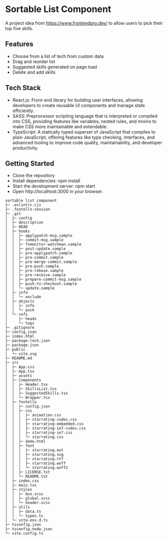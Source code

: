 # Sortable List Component

A project idea from https://www.frontendpro.dev/ to allow users to pick their top five skills.

## Features

- Choose from a list of tech from custom data
- Drag and reorder list
- Suggested skills generated on page load
- Delete and add skills


## Tech Stack

- React.js: Front-end library for building user interfaces, allowing developers to create reusable UI components and manage state efficiently.
- SASS: Preprocessor scripting language that is interpreted or compiled into CSS, providing features like variables, nested rules, and mixins to make CSS more maintainable and extendable.
- TypeScript: A statically typed superset of JavaScript that compiles to plain JavaScript, offering features like type checking, interfaces, and advanced tooling to improve code quality, maintainability, and developer productivity.


## Getting Started

- Clone the repository
- Install dependencies: npm install
- Start the development server: npm start
- Open http://localhost:3000 in your browser.
```
sortable list component
├─ .eslintrc.cjs
├─ .fontello-session
├─ .git
│  ├─ config
│  ├─ description
│  ├─ HEAD
│  ├─ hooks
│  │  ├─ applypatch-msg.sample
│  │  ├─ commit-msg.sample
│  │  ├─ fsmonitor-watchman.sample
│  │  ├─ post-update.sample
│  │  ├─ pre-applypatch.sample
│  │  ├─ pre-commit.sample
│  │  ├─ pre-merge-commit.sample
│  │  ├─ pre-push.sample
│  │  ├─ pre-rebase.sample
│  │  ├─ pre-receive.sample
│  │  ├─ prepare-commit-msg.sample
│  │  ├─ push-to-checkout.sample
│  │  └─ update.sample
│  ├─ info
│  │  └─ exclude
│  ├─ objects
│  │  ├─ info
│  │  └─ pack
│  └─ refs
│     ├─ heads
│     └─ tags
├─ .gitignore
├─ config.json
├─ index.html
├─ package-lock.json
├─ package.json
├─ public
│  └─ vite.svg
├─ README.md
├─ src
│  ├─ App.css
│  ├─ App.tsx
│  ├─ assets
│  ├─ Components
│  │  ├─ Header.tsx
│  │  ├─ SkillsList.tsx
│  │  ├─ SuggestedSkills.tsx
│  │  └─ Wrapper.tsx
│  ├─ fontello
│  │  ├─ config.json
│  │  ├─ css
│  │  │  ├─ animation.css
│  │  │  ├─ starrating-codes.css
│  │  │  ├─ starrating-embedded.css
│  │  │  ├─ starrating-ie7-codes.css
│  │  │  ├─ starrating-ie7.css
│  │  │  └─ starrating.css
│  │  ├─ demo.html
│  │  ├─ font
│  │  │  ├─ starrating.eot
│  │  │  ├─ starrating.svg
│  │  │  ├─ starrating.ttf
│  │  │  ├─ starrating.woff
│  │  │  └─ starrating.woff2
│  │  ├─ LICENSE.txt
│  │  └─ README.txt
│  ├─ index.css
│  ├─ main.tsx
│  ├─ styles
│  │  ├─ box.scss
│  │  ├─ global.scss
│  │  └─ header.scss
│  ├─ utils
│  │  ├─ data.ts
│  │  └─ types.ts
│  └─ vite-env.d.ts
├─ tsconfig.json
├─ tsconfig.node.json
└─ vite.config.ts

```